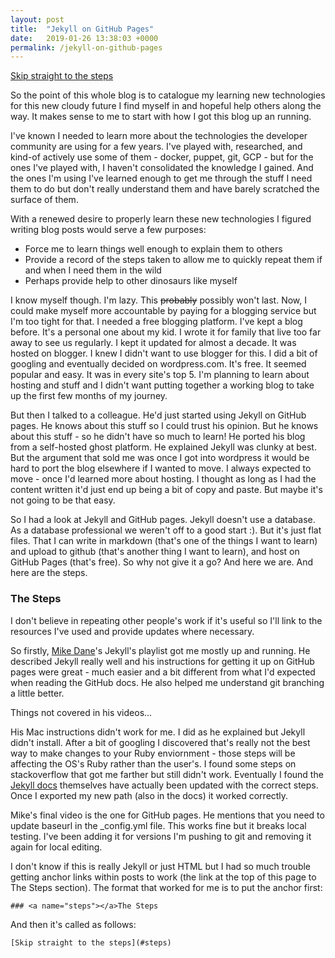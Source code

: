 ```yaml
---
layout: post
title:  "Jekyll on GitHub Pages"
date:   2019-01-26 13:38:03 +0000
permalink: /jekyll-on-github-pages
---
```


[Skip straight to the steps](#steps)

So the point of this whole blog is to catalogue my learning new technologies for this new cloudy future I find myself in and hopeful help others along the way. It makes sense to me to start with how I got this blog up an running.

I've known I needed to learn more about the technologies the developer community are using for a few years. I've played with, researched, and kind-of actively use some of them - docker, puppet, git, GCP - but for the ones I've played with, I haven't consolidated the knowledge I gained. And the ones I'm using I've learned enough to get me through the stuff I need them to do but don't really understand them and have barely scratched the surface of them.

With a renewed desire to properly learn these new technologies I figured writing blog posts would serve a few purposes:
* Force me to learn things well enough to explain them to others
* Provide a record of the steps taken to allow me to quickly repeat them if and when I need them in the wild
* Perhaps provide help to other dinosaurs like myself

I know myself though. I'm lazy. This ~~probably~~ possibly won't last. Now, I could make myself more accountable by paying for a blogging service but I'm too tight for that. I needed a free blogging platform. I've kept a blog before. It's a personal one about my kid. I wrote it for family that live too far away to see us regularly. I kept it updated for almost a decade. It was hosted on blogger. I knew I didn't want to use blogger for this. I did a bit of googling and eventually decided on wordpress.com. It's free. It seemed popular and easy. It was in every site's top 5. I'm planning to learn about hosting and stuff and I didn't want putting together a working blog to take up the first few months of my journey.

But then I talked to a colleague. He'd just started using Jekyll on GitHub pages. He knows about this stuff so I could trust his opinion. But he knows about this stuff - so he didn't have so much to learn! He ported his blog from a self-hosted ghost platform. He explained Jekyll was clunky at best. But the argument that sold me was once I got into wordpress it would be hard to port the blog elsewhere if I wanted to move. I always expected to move - once I'd learned more about hosting. I thought as long as I had the content written it'd just end up being a bit of copy and paste. But maybe it's not going to be that easy.

So I had a look at Jekyll and GitHub pages. Jekyll doesn't use a database. As a database professional we weren't off to a good start :). But it's just flat files. That I can write in markdown (that's one of the things I want to learn) and upload to github (that's another thing I want to learn), and host on GitHub Pages (that's free). So why not give it a go? And here we are. And here are the steps.

### <a name="steps"></a>The Steps

I don't believe in repeating other people's work if it's useful so I'll link to the resources I've used and provide updates where necessary.

So firstly, [Mike Dane](https://www.youtube.com/playlist?list=PLLAZ4kZ9dFpOPV5C5Ay0pHaa0RJFhcmcB)'s Jekyll's playlist got me mostly up and running. He described Jekyll really well and his instructions for getting it up on GitHub pages were great - much easier and a bit different from what I'd expected when reading the GitHub docs. He also helped me understand git branching a little better.

Things not covered in his videos...

His Mac instructions didn't work for me. I did as he explained but Jekyll didn't install. After a bit of googling I discovered that's really not the best way to make changes to your Ruby enviornment - those steps will be affecting the OS's Ruby rather than the user's. I found some steps on stackoverflow that got me farther but still didn't work. Eventually I found the [Jekyll docs](https://jekyllrb.com/docs/installation/macos/) themselves have actually been updated with the correct steps.
Once I exported my new path (also in the docs) it worked correctly.

Mike's final video is the one for GitHub pages. He mentions that you need to update baseurl in the _config.yml file. This works fine but it breaks local testing. I've been adding it for versions I'm pushing to git and removing it again for local editing.

I don't know if this is really Jekyll or just HTML but I had so much trouble getting anchor links within posts to work (the link at the top of this page to The Steps section). The format that worked for me is to put the anchor first:

```### <a name="steps"></a>The Steps```

And then it's called as follows:

```[Skip straight to the steps](#steps)```

